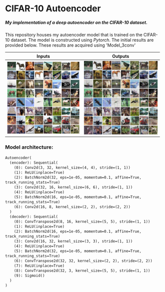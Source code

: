 # CIFAR-10 Autoencoder
##### My implementation of a deep autoencoder on the CIFAR-10 dataset.

This repository houses my autoencoder model that is trained on the CIFAR-10 dataset. The model is constructed using 
*Pytorch*. The initial results are provided below. These results are acquired using
'Model_3conv'

Inputs             |  Outputs
:-------------------------:|:-------------------------:
![Input Images](results/inputs600x.png "Inputs")  | ![Output Images](results/outputs500x.png "Inputs")

### Model architecture:
```
Autoencoder(
  (encoder): Sequential(
    (0): Conv2d(3, 32, kernel_size=(4, 4), stride=(1, 1))
    (1): ReLU(inplace=True)
    (2): BatchNorm2d(32, eps=1e-05, momentum=0.1, affine=True, track_running_stats=True)
    (3): Conv2d(32, 16, kernel_size=(6, 6), stride=(1, 1))
    (4): ReLU(inplace=True)
    (5): BatchNorm2d(16, eps=1e-05, momentum=0.1, affine=True, track_running_stats=True)
    (6): Conv2d(16, 8, kernel_size=(2, 2), stride=(2, 2))
  )
  (decoder): Sequential(
    (0): ConvTranspose2d(8, 16, kernel_size=(5, 5), stride=(1, 1))
    (1): ReLU(inplace=True)
    (2): BatchNorm2d(16, eps=1e-05, momentum=0.1, affine=True, track_running_stats=True)
    (3): Conv2d(16, 32, kernel_size=(3, 3), stride=(1, 1))
    (4): ReLU(inplace=True)
    (5): BatchNorm2d(32, eps=1e-05, momentum=0.1, affine=True, track_running_stats=True)
    (6): ConvTranspose2d(32, 32, kernel_size=(2, 2), stride=(2, 2))
    (7): ReLU(inplace=True)
    (8): ConvTranspose2d(32, 3, kernel_size=(5, 5), stride=(1, 1))
    (9): Sigmoid()
  )
)

```

